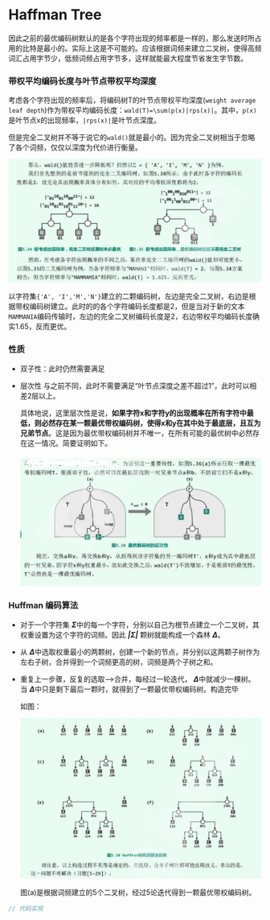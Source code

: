 # Haffman Tree

因此之前的最优编码树默认的是各个字符出现的频率都是一样的，那么发送时所占用的比特是最小的。实际上这是不可能的。应该根据词频来建立二叉树，使得高频词汇占用字节少，低频词频占用字节多，这样就能最大程度节省发生字节数。

### 带权平均编码长度与叶节点带权平均深度
考虑各个字符出现的频率后，将编码树T的叶节点带权平均深度(`weight average leaf depth`)作为带权平均编码长度：`wald(T)=\sum(p(x)|rps(x)|`。其中，`p(x)`是叶节点x的出现频率，`|rps(x)|`是叶节点深度。

但是完全二叉树并不等于说它的`wald()`就是最小的。因为完全二叉树相当于忽略了各个词频，仅仅以深度为代价进行衡量。

![完全二叉树](img/完全二叉树与wald.png)

以字符集`{'A', 'I','M','N'}`建立的二颗编码树，左边是完全二叉树，右边是根据带权编码树建立。此时的的各个字符编码长度都是2，但是当对于新的文本`MAMMANIA`编码传输时，左边的完全二叉树编码长度是2，右边带权平均编码长度确实1.65，反而更优。

### 性质
+ 双子性：此时仍然需要满足
+ 层次性
  与之前不同，此时不需要满足“叶节点深度之差不超过1”，此时可以相差2层以上。

  具体地说，这里层次性是说，**如果字符x和字符y的出现概率在所有字符中最低，则必然存在某一颗最优带权编码树，使得x和y在其中处于最底层，且互为兄弟节点**。这是因为最优带权编码树并不唯一，在所有可能的最优树中必然存在这一情况。简要证明如下。

  ![层次性](img/带权最优编码树的层次性.png)


### Huffman 编码算法
+ 对于一个字符集 ***Σ***中的每一个字符，分别以自己为根节点建立一个二叉树，其权重设置为这个字符的词频。因此 ***|Σ|*** 颗树就能构成一个森林 ***Δ***。
+ 从 ***Δ***中选取权重最小的两颗树，创建一个新的节点，并分别以这两颗子树作为左右子树，合并得到一个词频更高的树，词频是两个子树之和。
+ 重复上一步骤，反复的选取-->合并，每经过一轮迭代， ***Δ***中就减少一棵树。当 ***Δ***中只是剩下最后一颗时，就得到了一颗最优带权编码树。构造完毕

  如图：

  ![huffman](img/huffman.png)

  图(a)是根据词频建立的5个二叉树，经过5论迭代得到一颗最优带权编码树。


```cpp
// 代码实现

```